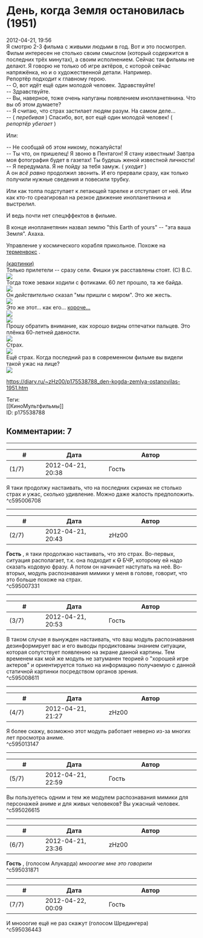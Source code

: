 День, когда Земля остановилась (1951)
=====================================

  
2012-04-21, 19:56  
 Я смотрю 2-3 фильма с живыми людьми в год. Вот и это посмотрел.   
 Фильм интересен не столько своим смыслом (который содержится в последних трёх минутах), а своим исполнением. Сейчас так фильмы не делают. Я говорю не только об игре актёров, с которой сейчас напряжёнка, но и о художественной детали. Например.   
 Репортёр подходит к главному герою.   
 -- О, вот идёт ещё один молодой человек. Здравствуйте!   
 -- Здравствуйте.   
 -- Вы, наверное, тоже очень напуганы появлением инопланетянина. Что вы об этом думаете?   
 -- Я считаю, что страх застилает людям разум. На самом деле...   
 -- (  *перебивая*  ) Спасибо, вот, вот ещё один молодой человек! (  *репортёр убегает*  )   
   
 Или:   
   
 -- Не сообщай об этом никому, пожалуйста!   
 -- Ты что, он пришелец! Я звоню в Пентагон! Я стану известным! Завтра моя фотография будет в газетах! Ты будешь женой известной личности!   
 -- Я передумала. Я не пойду за тебя замуж. (  *уходит*  )   
 А он  *всё равно*  продолжил звонить. И его прервали сразу, как только получили нужные сведения и повесили трубку.   
   
 Или как толпа подступает к летающей тарелке и отступает от неё. Или как кто-то среагировал на резкое движение инопланетянина и выстрелил.   
   
 И ведь почти нет спецэффектов в фильме.   
   
 В конце инопланетянин назвал землю "this Earth of yours" -- "эта ваша Земля". Ахаха.   
   
 Управление у космического корабля прикольное. Похоже на  [терменвокс](https://www.youtube.com/watch?v=S8f-xuF7J0U)  .   
   
  [(картинки)](https://zHz00.diary.ru/p175538788.htm?index=2#linkmore175538788m2)      
  Только прилетели -- сразу сели. Фишки уж расставлены стоят. (С) В.С.  [![](http://s019.radikal.ru/i603/1204/53/50c4b4c087f9t.jpg)](http://radikal.ru/F/s019.radikal.ru/i603/1204/53/50c4b4c087f9.png)    
 Тогда тоже зеваки ходили с фотиками. 60 лет прошло, та же байда.   
  [![](https://b.radikal.ru/b36/2201/0d/7e2079bf1299t.jpg)](http://radikal.ru/fp/8khq0vn7c2w72)    
 Он  *действительно*  сказал "мы пришли с миром". Это же жесть.   
  [![](http://s017.radikal.ru/i418/1204/5e/8886dcf19eeet.jpg)](http://radikal.ru/F/s017.radikal.ru/i418/1204/5e/8886dcf19eee.png)    
 Это же этот... как его...  [короче...](https://zHz00.diary.ru/p175538788.htm?index=1#linkmore175538788m1)      
 ![](http://s019.radikal.ru/i617/1204/2b/ce36eed4ea64.jpg)     
  [![](http://s019.radikal.ru/i631/1204/72/986793c1f8eat.jpg)](http://radikal.ru/F/s019.radikal.ru/i631/1204/72/986793c1f8ea.png)    
 Прошу обратить внимание, как хорошо видны отпечатки пальцев. Это плёнка 60-летней давности.   
  [![](http://s019.radikal.ru/i614/1204/6c/ef90d460a080t.jpg)](http://radikal.ru/F/s019.radikal.ru/i614/1204/6c/ef90d460a080.png)    
 Страх.   
  [![](http://s60.radikal.ru/i169/1204/ba/7a84306ac74ct.jpg)](http://radikal.ru/F/s60.radikal.ru/i169/1204/ba/7a84306ac74c.png)    
 Ещё страх. Когда последний раз в современном фильме вы видели такой ужас на лице?   
  [![](http://s018.radikal.ru/i514/1204/71/e9562b0d2961t.jpg)](http://radikal.ru/F/s018.radikal.ru/i514/1204/71/e9562b0d2961.png)    
    
     
  
<https://diary.ru/~zHz00/p175538788_den-kogda-zemlya-ostanovilas-1951.htm>  
  
Теги:  
[[КиноМультфильмы]]  
ID: p175538788  


Комментарии: 7
--------------

  


---



|         #         |              Дата              |                     Автор                     |           ID           |
| --- | --- | --- | --- |
| (1/7) | 2012-04-21, 20:38 | Гость | c595006708 |

  
 Я таки продолжу настаивать, что на последних скринах не столько страх и ужас, сколько удивление. Можно даже жалость предположить.   
 ^c595006708

---



|         #         |              Дата              |                     Автор                     |           ID           |
| --- | --- | --- | --- |
| (2/7) | 2012-04-21, 20:43 | zHz00 | c595007331 |

  
  **Гость**  , я таки продолжаю настаивать, что это страх. Во-первых, ситуация располагает, т.к. она подходит к  ~~О~~  БЧР, которому ей надо сказать кодовую фразу. А потом он начинает наступать на неё. Во-вторых, модуль распознавания мимики у меня в голове, говорит, что это больше похоже на страх.   
 ^c595007331

---



|         #         |              Дата              |                     Автор                     |           ID           |
| --- | --- | --- | --- |
| (3/7) | 2012-04-21, 20:53 | Гость | c595008611 |

  
 В таком случае я вынужден настаивать, что ваш модуль распознавания дезинформирует вас и его выводы продиктованы знанием ситуации, которая сопутствует появлению на экране данной картины. Тем временем как мой же модуль не затуманен теорией о "хорошей игре актеров" и ориентируется только на информацию получаемую с данной статичной картинки посредством органов зрения.   
 ^c595008611

---



|         #         |              Дата              |                     Автор                     |           ID           |
| --- | --- | --- | --- |
| (4/7) | 2012-04-21, 21:27 | zHz00 | c595013147 |

  
 Я более скажу, возможно этот модуль работает неверно из-за многих лет просмотра аниме.   
 ^c595013147

---



|         #         |              Дата              |                     Автор                     |           ID           |
| --- | --- | --- | --- |
| (5/7) | 2012-04-21, 22:59 | Гость | c595026615 |

  
 Вы пользуетесь одним и тем же модулем распознавания мимики для персонажей аниме и для живых человеков‽ Вы ужасный человек.   
 ^c595026615

---



|         #         |              Дата              |                     Автор                     |           ID           |
| --- | --- | --- | --- |
| (6/7) | 2012-04-21, 23:36 | zHz00 | c595031871 |

  
  **Гость**  , (голосом Алукарда)  *мнооогие мне это говорили*    
 ^c595031871

---



|         #         |              Дата              |                     Автор                     |           ID           |
| --- | --- | --- | --- |
| (7/7) | 2012-04-22, 00:09 | Гость | c595036443 |

  
 И мнооогие ещё не раз скажут (голосом Шредингера)   
 ^c595036443